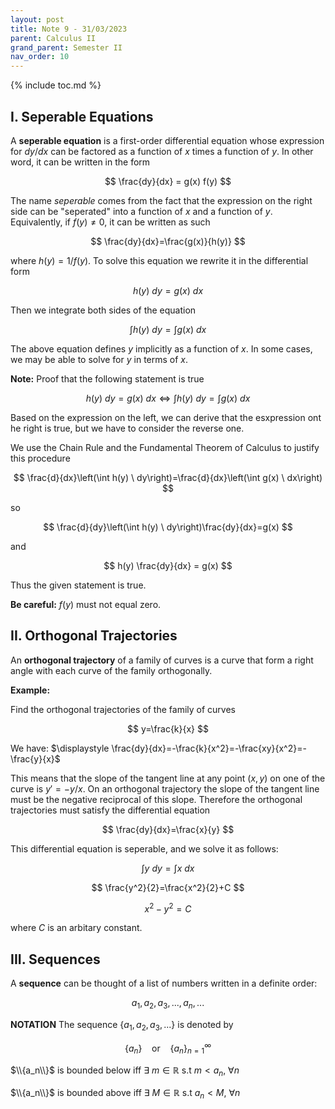 ```yaml
---
layout: post
title: Note 9 - 31/03/2023
parent: Calculus II
grand_parent: Semester II
nav_order: 10
---
```


{% include toc.md %}

## I. Seperable Equations
A **seperable equation** is a first-order differential equation whose expression for $dy/dx$ can be factored as a function of $x$ times a function of $y$. In other word, it can be written in the form

$$
\frac{dy}{dx} = g(x) f(y)    
$$

The name _seperable_ comes from the fact that the expression on the right side can be "seperated" into a function of $x$ and a function of $y$. Equivalently, if $f(y)\neq0$, it can be written as such

$$
\frac{dy}{dx}=\frac{g(x)}{h(y)}
$$

where $h(y)=1/f(y)$. To solve this equation we rewrite it in the differential form

$$
h(y) \ dy = g(x) \ dx
$$

Then we integrate both sides of the equation

$$
\int h(y) \ dy = \int g(x) \ dx
$$

The above equation defines $y$ implicitly as a function of $x$. In some cases, we may be able to solve for $y$ in terms of $x$.

**Note:** Proof that the following statement is true

$$
h(y) \ dy = g(x) \ dx \iff \int h(y) \ dy = \int g(x) \ dx
$$

Based on the expression on the left, we can derive that the esxpression ont he right is true, but we have to consider the reverse one.

We use the Chain Rule and the Fundamental Theorem of Calculus to justify this procedure

$$
\frac{d}{dx}\left(\int h(y) \ dy\right)=\frac{d}{dx}\left(\int g(x) \ dx\right)
$$

so

$$
\frac{d}{dy}\left(\int h(y) \ dy\right)\frac{dy}{dx}=g(x)
$$

and

$$
h(y) \frac{dy}{dx} = g(x)
$$

Thus the given statement is true.

**Be careful:** $f(y)$ must not equal zero.

## II. Orthogonal Trajectories
An **orthogonal trajectory** of a family of curves is a curve that form a right angle with each curve of the family orthogonally.

**Example:**

Find the orthogonal trajectories of the family of curves

$$
y=\frac{k}{x}
$$

We have: $\displaystyle \frac{dy}{dx}=-\frac{k}{x^2}=-\frac{xy}{x^2}=-\frac{y}{x}$

This means that the slope of the tangent line at any point $(x,y)$ on one of the curve is $y'=-y/x$. On an orthogonal trajectory the slope of the tangent line must be the negative reciprocal of this slope. Therefore the orthogonal trajectories must satisfy the differential equation

$$
\frac{dy}{dx}=\frac{x}{y}
$$

This differential equation is seperable, and we solve it as follows:

$$
\int y \ dy=\int x \ dx
$$

$$
\frac{y^2}{2}=\frac{x^2}{2}+C
$$

$$
x^2-y^2=C
$$

where $C$ is an arbitary constant.

## III. Sequences
A **sequence** can be thought of a list of numbers written in a definite order:

$$
a_1, a_2, a_3, ..., a_n, ...
$$

**NOTATION** The sequence $\{a_1,a_2,a_3,...\}$ is denoted by

$$
\{a_n\} \ \ \ \ \text{or} \ \ \ \ \{a_n\}_{n=1}^{\infty}
$$

$\\{a_n\\}$ is bounded below iff $\exists \ m \in \mathbb{R}$ s.t $m<a_n$, $\forall n$

$\\{a_n\\}$ is bounded above iff $\exists \ M \in \mathbb{R}$ s.t $a_n<M$, $\forall n$